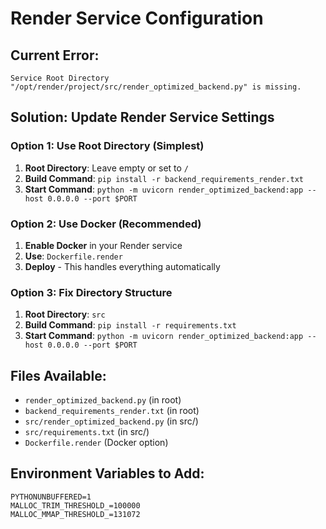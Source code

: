 # Render Service Configuration

## Current Error:
```
Service Root Directory "/opt/render/project/src/render_optimized_backend.py" is missing.
```

## Solution: Update Render Service Settings

### Option 1: Use Root Directory (Simplest)
1. **Root Directory**: Leave empty or set to `/`
2. **Build Command**: `pip install -r backend_requirements_render.txt`
3. **Start Command**: `python -m uvicorn render_optimized_backend:app --host 0.0.0.0 --port $PORT`

### Option 2: Use Docker (Recommended)
1. **Enable Docker** in your Render service
2. **Use**: `Dockerfile.render`
3. **Deploy** - This handles everything automatically

### Option 3: Fix Directory Structure
1. **Root Directory**: `src`
2. **Build Command**: `pip install -r requirements.txt`
3. **Start Command**: `python -m uvicorn render_optimized_backend:app --host 0.0.0.0 --port $PORT`

## Files Available:
- `render_optimized_backend.py` (in root)
- `backend_requirements_render.txt` (in root)
- `src/render_optimized_backend.py` (in src/)
- `src/requirements.txt` (in src/)
- `Dockerfile.render` (Docker option)

## Environment Variables to Add:
```
PYTHONUNBUFFERED=1
MALLOC_TRIM_THRESHOLD_=100000
MALLOC_MMAP_THRESHOLD_=131072
```

